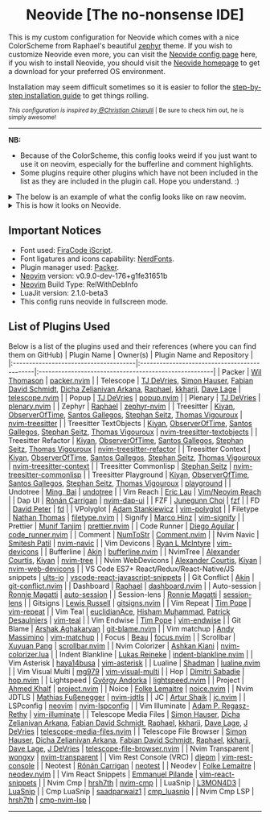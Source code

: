 <h1 align="center"> Neovide [The no-nonsense IDE] </h1>

This is my custom configuration for Neovide which comes with a nice ColorScheme from Raphael's beautiful [zephyr](https://github.com/glepnir/zephyr-nvim) theme. If you wish to customize Neovide even more, you can visit the [Neovide config page](https://neovide.dev/configuration.html) here, if you wish to install Neovide, you should visit the [Neovide homepage](https://neovide.dev/) to get a download for your preferred OS environment.

Installation may seem difficult sometimes so it is easier to follor the [step-by-step installation guide](https://neovide.dev/installation.html) to get things rolling.

<sub><i>This configuration is inspired by<a href="https://github.com/ChristianChiarulli" title="Christian Chiarulli: The builder of LunarVim, Zap and Node-Tech"> @Christian Chiarulli</a> </i> | Be sure to check him out, he is simply awesome!</sub>

---

**NB:** 
- Because of the ColorScheme, this config looks weird if you just want to use it on neovim, especially for the bufferline and comment highlights.
- Some plugins require other plugins which have not been included in the list as they are included in the plugin call. Hope you understand. :)

<details>
  <summary>The below is an example of what the config looks like on raw neovim.</summary>

  ![Screenshot from 2023-01-14 08-46-12](https://user-images.githubusercontent.com/9804780/212464072-26e8fc16-e3b4-4045-9dc5-f5d983937e4f.png)
</details>

<details>
  <summary>This is how it looks on Neovide.</summary>

  ![Screenshot from 2023-01-14 08-47-23](https://user-images.githubusercontent.com/9804780/212464125-c328d688-7106-4778-a7ae-2ab923212425.png)
</details>


## Important Notices

- Font used: [FiraCode iScript](https://github.com/kencrocken/FiraCodeiScript).
- Font ligatures and icons capability: [NerdFonts](https://github.com/ryanoasis/nerd-fonts).
- Plugin manager used: [Packer](https://github.com/wbthomason/packer.nvim).
- [Neovim](https://github.com/neovim/neovim/wiki/Installing-Neovim) version: v0.9.0-dev-176+g1fe31651b
- [Neovim](https://github.com/neovim/neovim/wiki/Installing-Neovim) Build Type: RelWithDebInfo
- LuaJit version: 2.1.0-beta3
- This config runs neovide in fullscreen mode.

## List of Plugins Used

Below is a list of the plugins used and their references (where you can find them on GitHub)
| Plugin Name                           | Owner(s)                                    | Plugin Name and Repository                            |
|:--------------------------------------|:---------------------------------------------|:------------------------------------------------------|
| Packer                                | [Wil Thomason](https://github.com/wbthomason)  | [packer.nvim](https://github.com/wbthomason/packer.nvim) |
| Telescope                             | [TJ DeVries](https://github.com/tjdevries), [Simon Hauser](https://github.com/Conni2461), [Fabian David Schmidt](https://github.com/fdschmidt93), [Dicha Zelianivan Arkana](https://github.com/elianiva), [Raphael](https://github.com/glepnir), [kkharji](https://github.com/kkharji), [Dave Lage](https://github.com/rockerBOO) | [telescope.nvim](https://github.com/nvim-telescope/telescope.nvim) |
| Popup                                 | [TJ DeVries](https://github.com/tjdevries)   | [popup.nvim](https://github.com/nvim-lua/popup.nvim)  |
| Plenary                               | [TJ DeVries](https://github.com/tjdevries)   | [plenary.nvim](https://github.com/nvim-lua/plenary.nvim) |
| Zephyr                                | [Raphael](https://github.com/glepnir)        | [zephyr-nvim](https://github.com/glepnir/zephyr-nvim) |
| Treesitter                            | [Kiyan](https://github.com/kyazdani42), [ObserverOfTime](https://github.com/ObserverOfTime), [Santos Gallegos](https://github.com/stsewd), [Stephan Seitz](https://github.com/theHamsta), [Thomas Vigouroux](https://github.com/vigoux) | [nvim-treesitter](https://github.com/nvim-treesitter/nvim-treesitter) |
| Treesitter TextObjects                | [Kiyan](https://github.com/kyazdani42), [ObserverOfTime](https://github.com/ObserverOfTime), [Santos Gallegos](https://github.com/stsewd), [Stephan Seitz](https://github.com/theHamsta), [Thomas Vigouroux](https://github.com/vigoux) | [nvim-treesitter-textobjects](https://github.com/nvim-treesitter/nvim-treesitter-textobjects) |
| Treesitter Refactor                   | [Kiyan](https://github.com/kyazdani42), [ObserverOfTime](https://github.com/ObserverOfTime), [Santos Gallegos](https://github.com/stsewd), [Stephan Seitz](https://github.com/theHamsta), [Thomas Vigouroux](https://github.com/vigoux) | [nvim-treesitter-refactor](https://github.com/nvim-treesitter/nvim-treesitter-refactor) |
| Treesitter Context                    | [Kiyan](https://github.com/kyazdani42), [ObserverOfTime](https://github.com/ObserverOfTime), [Santos Gallegos](https://github.com/stsewd), [Stephan Seitz](https://github.com/theHamsta), [Thomas Vigouroux](https://github.com/vigoux) | [nvim-treesitter-context](https://github.com/nvim-treesitter/nvim-treesitter-context) |
| Treesitter Commonlisp                 | [Stephan Seitz](https://github.com/theHamsta) | [nvim-treesitter-commonlisp](https://github.com/theHamsta/nvim-treesitter-commonlisp) |
| Treesitter Playground                 | [Kiyan](https://github.com/kyazdani42), [ObserverOfTime](https://github.com/ObserverOfTime), [Santos Gallegos](https://github.com/stsewd), [Stephan Seitz](https://github.com/theHamsta), [Thomas Vigouroux](https://github.com/vigoux) | [playground](https://github.com/nvim-treesitter/playground) |
| Undotree                              | [Ming, Bai](https://github.com/mbbill)         | [undotree](https://github.com/mbbill/undotree)         |
| Vim Reach                             | [Eric Lau](https://github.com/ericglau)        | [Vim/Neovim Reach](https://github.com/ericglau/vim-reach) |
| Dap UI                                | [Rónán Carrigan](https://github.com/rcarriga)  | [nvim-dap-ui](https://github.com/rcarriga/nvim-dap-ui) |
| FZF                                   | [Junegunn Choi](https://github.com/junegunn)   | [fzf](https://github.com/junegunn/fzf)                       |
| FD                                    | [David Peter](https://github.com/sharkdp)      | [fd](https://github.com/sharkdp/fd)                         |
| VPolyglot                             | [Adam Stankiewicz](https://github.com/sheerun) | [vim-polyglot](https://github.com/sheerun/vim-polyglot)       |
| Filetype                              | [Nathan Thomas](https://github.com/nathom)     | [filetype.nvim](https://github.com/nathom/filetype.nvim)      |
| Signify                               | [Marco Hinz](https://github.com/mhinz)         | [vim-signify](https://github.com/mhinz/vim-signify)          |
| Prettier                              | [Munif Tanjim](https://github.com/MunifTanjim)  | [prettier.nvim](https://github.com/MunifTanjim/prettier.nvim) |
| Code Runner                           | [Diego Aguilar](https://github.com/CRAG666)    | [code_runner.nvim](https://github.com/CRAG666/code_runner.nvim) |
| Comment                               | [NumToStr](https://github.com/numToStr)         | [Comment.nvim](https://github.com/numToStr/Comment.nvim)       |
| Nvim Navic                            | [Smitesh Patil](https://github.com/SmiteshP)    | [nvim-navic](https://github.com/SmiteshP/nvim-navic)          |
| Vim Devicons                          | [Ryan L McIntyre](https://github.com/ryanoasis) | [vim-devicons](https://github.com/ryanoasis/vim-devicons)      |
| Bufferline                            | [Akin](https://github.com/akinsho)              | [bufferline.nvim](https://github.com/akinsho/bufferline.nvim)  |
| NvimTree                              | [Alexander Courtis](https://github.com/alex-courtis), [Kiyan](https://github.com/kyazdani42) | [nvim-tree](https://github.com/nvim-tree/nvim-tree.lua) |
| Nvim WebDevicons                      | [Alexander Courtis](https://github.com/alex-courtis), [Kiyan](https://github.com/kyazdani42) | [nvim-web-devicons](https://github.com/nvim-tree/nvim-web-devicons) |
| VS Code ES7+ React/Redux/React-Native/JS snippets | [ults-io](https://github.com/ults-io) | [vscode-react-javascript-snippets](https://github.com/ults-io/vscode-react-javascript-snippets) |
| Git Conflict                          | [Akin](https://github.com/akinsho)              | [git-conflict.nvim](https://github.com/akinsho/git-conflict.nvim) |
| Dashboard                             | [Raphael](https://github.com/glepnir)           | [dashboard.nvim](https://github.com/glepnir/dashboard-nvim)       |
| Auto-session                          | [Ronnie Magatti](https://github.com/rmagatti)   | [auto-session](https://github.com/rmagatti/auto-session)          |
| Session-lens                          | [Ronnie Magatti](https://github.com/rmagatti)   | [session-lens](https://github.com/rmagatti/session-lens)          |
| Gitsigns                              | [Lewis Russell](https://github.com/lewis6991)   | [gitsigns.nvim](https://github.com/lewis6991/gitsigns.nvim)       |
| Vim Repeat                            | [Tim Pope](https://github.com/tpope)           | [vim-repeat](https://github.com/tpope/vim-repeat)                 |
| Vim Teal                              | [euclidianAce](https://github.com/euclidianAce), [Hisham Muhammad](https://github.com/hishamhm), [Patrick Desaulniers](https://github.com/pdesaulniers) | [vim-teal](https://github.com/teal-language/vim-teal) |
| Vim Endwise                           | [Tim Pope](https://github.com/tpope)           | [vim-endwise](https://github.com/tpope/vim-endwise)               |
| Git Blame                             | [Arshak Aghakaryan](https://github.com/f-person) | [git-blame.nvim](https://github.com/f-person/git-blame.nvim)     |
| Vim matchup                           | [Andy Massimino](https://github.com/andymass)   | [vim-matchup](https://github.com/andymass/vim-matchup)            |
| Focus                                 | [Beau](https://github.com/beauwilliams)          | [focus.nvim](https://github.com/beauwilliams/focus.nvim)          |
| Scrollbar                             | [Xuyuan Pang](https://github.com/Xuyuanp)       | [scrollbar.nvim](https://github.com/Xuyuanp/scrollbar.nvim)       |
| Nvim Colorizer                        | [Ashkan Kiani](https://github.com/norcalli)      | [nvim-colorizer.lua](https://github.com/norcalli/nvim-colorizer.lua) |
| Indent Blankline                      | [Lukas Reineke](https://github.com/lukas-reineke) | [indent-blankline.nvim](https://github.com/lukas-reineke/indent-blankline.nvim) |
| Vim Asterisk                          | [haya14busa](https://github.com/haya14busa)      | [vim-asterisk](https://github.com/haya14busa/vim-asterisk)        |
| Lualine                               | [Shadman](https://github.com/shadmansaleh)        | [lualine.nvim](https://github.com/nvim-lualine/lualine.nvim)      |
| Vim Visual Multi                      | [mg979](https://github.com/mg979)                | [vim-visual-multi](https://github.com/mg979/vim-visual-multi)     |
| Hop                                   | [Dimitri Sabadie](https://github.com/phaazon)     | [hop.nvim](https://github.com/phaazon/hop.nvim)                 |
| Lightspeed                            | [György Andorka](https://github.com/ggandor)     | [lightspeed.nvim](https://github.com/ggandor/lightspeed.nvim)     |
| Project                               | [Ahmed Khalf](https://github.com/ahmedkhalf)      | [project.nvim](https://github.com/ahmedkhalf/project.nvim)        |
| Noice                                 | [Folke Lemaitre](https://github.com/folke)       | [noice.nvim](https://github.com/folke/noice.nvim)                |
| Nvim JDTLS                            | [Mathias Fußenegger](https://github.com/mfussenegger) | [nvim-jdtls](https://github.com/mfussenegger/nvim-jdtls)      |
| JC                                    | [Artur Shaik](https://github.com/artur-shaik)     | [jc.nvim](https://github.com/artur-shaik/jc.nvim)                 |
| LSPconfig                             | [neovim](https://github.com/orgs/neovim/people)    | [nvim-lspconfig](https://github.com/neovim/nvim-lspconfig)        |
| Vim Illuminate                        | [Adam P. Regasz-Rethy](https://github.com/RRethy) | [vim-illuminate](https://github.com/RRethy/vim-illuminate)       |
| Telescope Media Files                 | [Simon Hauser](https://github.com/Conni2461), [Dicha Zelianivan Arkana](https://github.com/elianiva), [Fabian David Schmidt](https://github.com/fdschmidt93), [Raphael](https://github.com/glepnir), [kkharji](https://github.com/kkharji), [Dave Lage](https://github.com/rockerBOO), [J DeVries](https://github.com/tjdevries) | [telescope-media-files.nvim](https://github.com/nvim-telescope/telescope-media-files.nvim) |
| Telescope File Browser                | [Simon Hauser](https://github.com/Conni2461), [Dicha Zelianivan Arkana](https://github.com/elianiva), [Fabian David Schmidt](https://github.com/fdschmidt93), [Raphael](https://github.com/glepnir), [kkharji](https://github.com/kkharji), [Dave Lage](https://github.com/rockerBOO), [J DeVries](https://github.com/tjdevries) | [telescope-file-browser.nvim](https://github.com/nvim-telescope/telescope-file-browser.nvim) |
| Nvim Transparent                      | [wongxy](https://github.com/xiyaowong)          | [nvim-transparent](https://github.com/xiyaowong/nvim-transparent)   |
| Vim Rest Console (VRC)                | [diepm](https://github.com/diepm)               | [vim-rest-console](https://github.com/diepm/vim-rest-console)      |
| Neotest                               | [Rónán Carrigan](https://github.com/rcarriga)    | [neotest](https://github.com/nvim-neotest/neotest)                |
| Neodev                                | [Folke Lemaitre](https://github.com/folke)      | [neodev.nvim](https://github.com/folke/neodev.nvim)               |
| Vim React Snippets                    | [Emmanuel Pilande](https://github.com/epilande)  | [vim-react-snippets](https://github.com/epilande/vim-react-snippets) |
| Nvim Cmp                              | [hrsh7th](https://github.com/hrsh7th)            | [nvim-cmp](https://github.com/hrsh7th/nvim-cmp)                  |
| LuaSnip                               | [L3MON4D3](https://github.com/L3MON4D3)          | [LuaSnip](https://github.com/L3MON4D3/LuaSnip)                   |
| Cmp LuaSnip                           | [saadparwaiz1](https://github.com/saadparwaiz1)  | [cmp_luasnip](https://github.com/saadparwaiz1/cmp_luasnip)         |
| Nvim Cmp LSP                          | [hrsh7th](https://github.com/hrsh7th)           | [cmp-nvim-lsp](https://github.com/hrsh7th/cmp-nvim-lsp)            |




---
